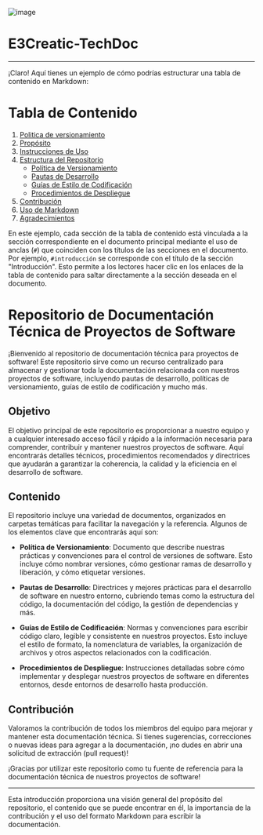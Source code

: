 ![image](https://github.com/crodrigr/E3Creatic-TechDoc/assets/31961588/14bd29f8-9fbd-4ac3-ad60-b6fdfba6887a)



# E3Creatic-TechDoc

---

¡Claro! Aquí tienes un ejemplo de cómo podrías estructurar una tabla de contenido en Markdown:


# Tabla de Contenido

1. [Politica de versionamiento](Documents/Version/PoliticaVersionamiento.md)
2. [Propósito](#propósito)
3. [Instrucciones de Uso](#instrucciones-de-uso)
4. [Estructura del Repositorio](#estructura-del-repositorio)
    - [Política de Versionamiento](#política-de-versionamiento)
    - [Pautas de Desarrollo](#pautas-de-desarrollo)
    - [Guías de Estilo de Codificación](#guías-de-estilo-de-codificación)
    - [Procedimientos de Despliegue](#procedimientos-de-despliegue)
5. [Contribución](#contribución)
6. [Uso de Markdown](#uso-de-markdown)
7. [Agradecimientos](#agradecimientos)


En este ejemplo, cada sección de la tabla de contenido está vinculada a la sección correspondiente en el documento principal mediante el uso de anclas (`#`) que coinciden con los títulos de las secciones en el documento. Por ejemplo, `#introducción` se corresponde con el título de la sección "Introducción". Esto permite a los lectores hacer clic en los enlaces de la tabla de contenido para saltar directamente a la sección deseada en el documento.

# Repositorio de Documentación Técnica de Proyectos de Software

¡Bienvenido al repositorio de documentación técnica para proyectos de software! Este repositorio sirve como un recurso centralizado para almacenar y gestionar toda la documentación relacionada con nuestros proyectos de software, incluyendo pautas de desarrollo, políticas de versionamiento, guías de estilo de codificación y mucho más.

## Objetivo

El objetivo principal de este repositorio es proporcionar a nuestro equipo y a cualquier interesado acceso fácil y rápido a la información necesaria para comprender, contribuir y mantener nuestros proyectos de software. Aquí encontrarás detalles técnicos, procedimientos recomendados y directrices que ayudarán a garantizar la coherencia, la calidad y la eficiencia en el desarrollo de software.

## Contenido

El repositorio incluye una variedad de documentos, organizados en carpetas temáticas para facilitar la navegación y la referencia. Algunos de los elementos clave que encontrarás aquí son:

- **Política de Versionamiento**: Documento que describe nuestras prácticas y convenciones para el control de versiones de software. Esto incluye cómo nombrar versiones, cómo gestionar ramas de desarrollo y liberación, y cómo etiquetar versiones.

- **Pautas de Desarrollo**: Directrices y mejores prácticas para el desarrollo de software en nuestro entorno, cubriendo temas como la estructura del código, la documentación del código, la gestión de dependencias y más.

- **Guías de Estilo de Codificación**: Normas y convenciones para escribir código claro, legible y consistente en nuestros proyectos. Esto incluye el estilo de formato, la nomenclatura de variables, la organización de archivos y otros aspectos relacionados con la codificación.

- **Procedimientos de Despliegue**: Instrucciones detalladas sobre cómo implementar y desplegar nuestros proyectos de software en diferentes entornos, desde entornos de desarrollo hasta producción.

## Contribución

Valoramos la contribución de todos los miembros del equipo para mejorar y mantener esta documentación técnica. Si tienes sugerencias, correcciones o nuevas ideas para agregar a la documentación, ¡no dudes en abrir una solicitud de extracción (pull request)!



¡Gracias por utilizar este repositorio como tu fuente de referencia para la documentación técnica de nuestros proyectos de software!

---

Esta introducción proporciona una visión general del propósito del repositorio, el contenido que se puede encontrar en él, la importancia de la contribución y el uso del formato Markdown para escribir la documentación.
